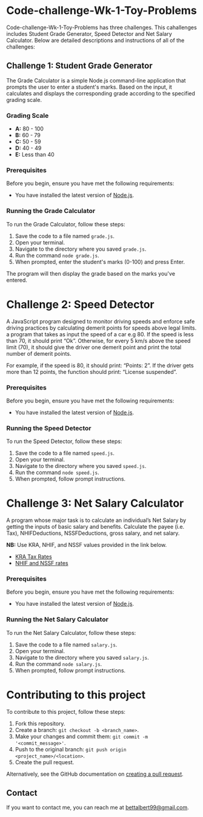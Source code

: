 # Code-challenge-Wk-1-Toy-Problems

Code-challenge-Wk-1-Toy-Problems has three challenges. This cahallenges includes Student Grade Generator, Speed Detector and Net Salary Calculator. Below are detailed descriptions and instructions of all of the challenges:
## Challenge 1: Student Grade Generator

The Grade Calculator is a simple Node.js command-line application that prompts the user to enter a student's marks. Based on the input, it calculates and displays the corresponding grade according to the specified grading scale.

### Grading Scale

- **A:** 80 - 100
- **B:** 60 - 79
- **C:** 50 - 59
- **D:** 40 - 49
- **E:** Less than 40

### Prerequisites

Before you begin, ensure you have met the following requirements:
- You have installed the latest version of [Node.js](https://nodejs.org/).

### Running the Grade Calculator

To run the Grade Calculator, follow these steps:

1. Save the code to a file named `grade.js`.
2. Open your terminal.
3. Navigate to the directory where you saved `grade.js`.
4. Run the command `node grade.js`.
5. When prompted, enter the student's marks (0-100) and press Enter.

The program will then display the grade based on the marks you've entered.
# Challenge 2: Speed Detector
A JavaScript program designed to monitor driving speeds and enforce safe driving practices by calculating demerit points for speeds above legal limits. a program that takes as input the speed of a car e.g 80. If the speed is less than 70, it should print “Ok”. Otherwise, for every 5 km/s above the speed limit (70), it should give the driver one demerit point and print the total number of demerit points.

For example, if the speed is 80, it should print: “Points: 2”. If the driver gets more than 12 points, the function should print: “License suspended”.

### Prerequisites

Before you begin, ensure you have met the following requirements:
- You have installed the latest version of [Node.js](https://nodejs.org/).

### Running the Speed Detector

To run the Speed Detector, follow these steps:

1. Save the code to a file named `speed.js`.
2. Open your terminal.
3. Navigate to the directory where you saved `speed.js`.
4. Run the command `node speed.js`.
5. When prompted, follow prompt instructions.

# Challenge 3: Net Salary Calculator
A program whose major task is to calculate an individual’s Net Salary by getting the inputs of basic salary and benefits. Calculate the payee (i.e. Tax), NHIFDeductions, NSSFDeductions, gross salary, and net salary.

**NB:** Use KRA, NHIF, and NSSF values provided in the link below.

- [KRA Tax Rates](https://www.kra.go.ke/en/individual/calculate-tax/calculating-tax/paye)
- [NHIF and NSSF rates](https://www.aren.co.ke/payroll/taxrates.htm)

### Prerequisites

Before you begin, ensure you have met the following requirements:
- You have installed the latest version of [Node.js](https://nodejs.org/).
### Running the Net Salary Calculator

To run the Net Salary Calculator, follow these steps:

1. Save the code to a file named `salary.js`.
2. Open your terminal.
3. Navigate to the directory where you saved `salary.js`.
4. Run the command `node salary.js`.
5. When prompted, follow prompt instructions.

# Contributing to this project

To contribute to this project, follow these steps:

1. Fork this repository.
2. Create a branch: `git checkout -b <branch_name>`.
3. Make your changes and commit them: `git commit -m '<commit_message>'`.
4. Push to the original branch: `git push origin <project_name>/<location>`.
5. Create the pull request.

Alternatively, see the GitHub documentation on [creating a pull request](https://help.github.com/articles/creating-a-pull-request/).

## Contact

If you want to contact me, you can reach me at bettalbert99@gmail.com.

